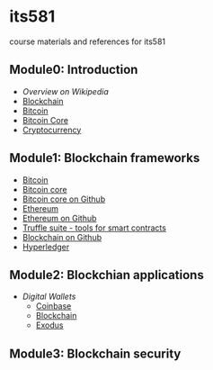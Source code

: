 # its581
course materials and references for its581

## Module0: Introduction
* _Overview on Wikipedia_
* [Blockchain](https://en.wikipedia.org/wiki/Blockchain)
* [Bitcoin](https://en.wikipedia.org/wiki/Bitcoin)
* [Bitcoin Core](https://en.wikipedia.org/wiki/Bitcoin\_Core)
* [Cryptocurrency](https://en.wikipedia.org/wiki/Cryptocurrency)



## Module1: Blockchain frameworks
* [Bitcoin](https://bitcoin.org/en/)
* [Bitcoin core](https://bitcoincore.org/)
* [Bitcoin core on Github](https://github.com/bitcoin/bitcoin)
* [Ethereum](https://ethereum.org/)
* [Ethereum on Github](https://github.com/ethereum)
* [Truffle suite - tools for smart contracts](https://www.trufflesuite.com/)
* [Blockchain on Github](https://github.com/blockchain)
* [Hyperledger](https://www.hyperledger.org/)

## Module2: Blockchian applications
* _Digital Wallets_
  * [Coinbase](https://www.coinbase.com/)
  * [Blockchain](https://www.blockchain.com/)
  * [Exodus](https://www.exodus.io/)


## Module3: Blockchain security
